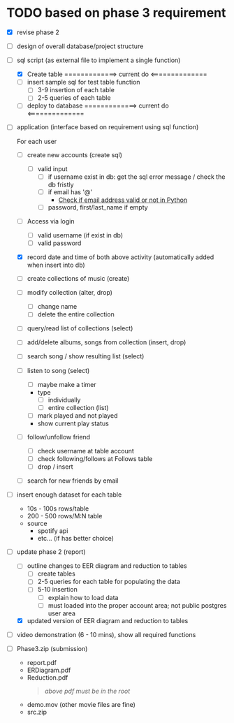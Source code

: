 # TODO based on phase 3 requirement

- [x] revise phase 2

- [ ] design of overall database/project structure

- [ ] sql script (as external file to implement a single function)

  - [x] Create table
        =============> current do <==============
  - [ ] insert sample sql for test table function
    - [ ] 3-9 insertion of each table
    - [ ] 2-5 queries of each table

  - [ ] deploy to database
        =============> current do <==============

- [ ] application (interface based on requirement using sql function)

  For each user

  - [ ] create new accounts (create sql)

    - [ ] valid input
      - [ ] if username exist in db: get the sql error message / check the db fristly
      - [ ] if email has '@'
        - [Check if email address valid or not in Python](https://www.geeksforgeeks.org/check-if-email-address-valid-or-not-in-python/)
      - [ ] password, first/last_name if empty

  - [ ] Access via login

    - [ ] valid username (if exist in db)
    - [ ] valid password

  - [x] record date and time of both above activity (automatically added when insert into db)

  - [ ] create collections of music (create)
  - [ ] modify collection (alter, drop)
    - [ ] change name
    - [ ] delete the entire collection
  - [ ] query/read list of collections (select)
  - [ ] add/delete albums, songs from collection (insert, drop)

  - [ ] search song / show resulting list (select)
  - [ ] listen to song (select)

    - [ ] maybe make a timer
    - type
      - [ ] individually
      - [ ] entire collection (list)
    - [ ] mark played and not played
    - show current play status

  - [ ] follow/unfollow friend
    - [ ] check username at table account
    - [ ] check following/follows at Follows table
    - [ ] drop / insert
  - [ ] search for new friends by email

- [ ] insert enough dataset for each table

  - 10s - 100s rows/table
  - 200 - 500 rows/M:N table
  - source
    - spotify api
    - etc... (if has better choice)

- [ ] update phase 2 (report)

  - [ ] outline changes to EER diagram and reduction to tables
    - [ ] create tables
    - [ ] 2-5 queries for each table for populating the data
    - [ ] 5-10 insertion
      - [ ] explain how to load data
      - [ ] must loaded into the proper account area; not public postgres user area
  - [x] updated version of EER diagram and reduction to tables

- [ ] video demonstration (6 - 10 mins), show all required functions

- [ ] Phase3.zip (submission)
  - report.pdf
  - ERDiagram.pdf
  - Reduction.pdf
    > _above pdf must be in the root_
  - demo.mov (other movie files are fine)
  - src.zip
